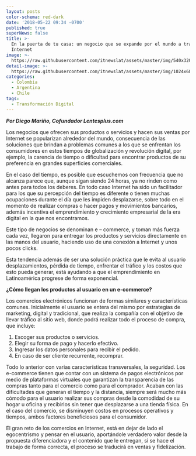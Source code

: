 ```yaml
---
layout: posts
color-schema: red-dark
date: '2018-05-22 09:34 -0700'
published: true
superNews: false
title: >-
  En la puerta de tu casa: un negocio que se expande por el mundo a través de
  Internet
image: >-
  https://raw.githubusercontent.com/itnewslat/assets/master/img/540x320/Diego-Mariño-p.jpg
detail-image: >-
  https://raw.githubusercontent.com/itnewslat/assets/master/img/1024x680/Diego-Mariño-g.jpg
categories:
  - Colombia
  - Argentina
  - Chile
tags:
  - Transformación Digital
---
```

_**Por Diego Mariño, Cofundador Lentesplus.com**_

Los negocios que ofrecen sus productos o servicios y hacen sus ventas por Internet se popularizan alrededor del mundo, consecuencia de las soluciones que brindan a problemas comunes a los que se enfrentan los consumidores en estos tiempos de globalización y revolución digital, por ejemplo, la carencia de tiempo o dificultad para encontrar productos de su preferencia en grandes superficies comerciales.

En el caso del tiempo, es posible que escuchemos con frecuencia que no alcanza parece que, aunque sigan siendo 24 horas, ya no rinden como antes para todos los deberes. En todo caso Internet ha sido un facilitador para los que su percepción del tiempo es diferente o tienen muchas ocupaciones durante el día que les impiden desplazarse, sobre todo en el momento de realizar compras o hacer pagos y movimientos bancarios, además incentiva el emprendimiento y crecimiento empresarial de la era digital en la que nos encontramos.

Este tipo de negocios se denominan e – commerce, y toman más fuerza cada vez, llegaron para entregar los productos y servicios directamente en las manos del usuario, haciendo uso de una conexión a Internet y unos pocos clicks.

Esta tendencia además de ser una solución práctica que le evita al usuario desplazamientos, pérdida de tiempo, enfrentar el tráfico y los costos que esto pueda generar, está ayudando a que el emprendimiento en Latinoamérica progrese de forma exponencial. 

**¿Cómo llegan los productos al usuario en un e-commerce?**

Los comercios electrónicos funcionan de formas similares y características comunes. Inicialmente el usuario se entera del mismo por estrategias de marketing, digital y tradicional, que realiza la compañía con el objetivo de llevar tráfico al sitio web, donde podrá realizar todo el proceso de compra, que incluye:

1.	Escoger sus productos o servicios.
2.	Elegir su forma de pago y hacerlo efectivo. 
3.	Ingresar los datos personales para recibir el pedido.
4.	En caso de ser cliente recurrente, recomprar.

Todo lo anterior con varias características transversales, la seguridad. Los e-commerce tienen que contar con un sistema de pagos electrónicos por medio de plataformas virtuales que garantizan la transparencia de las compras tanto para el comercio como para el comprador. Acaban con las dificultades que generan el tiempo y la distancia, siempre será mucho más cómodo para el usuario realizar sus compras desde la comodidad de su hogar u oficina y recibirlos sin tener que desplazarse a una tienda física. En el caso del comercio, se disminuyen costos en procesos operativos y tiempos, ambos factores beneficiosos para el consumidor.

El gran reto de los comercios en Internet, está en dejar de lado el egocentrismo y pensar en el usuario, aportándole verdadero valor desde la propuesta diferenciadora y el contenido que le entregan, si se hace el trabajo de forma correcta, el proceso se traducirá en ventas y fidelización. 


